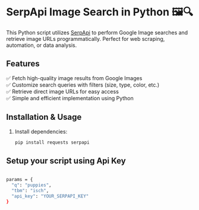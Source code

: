 # SerpApi Image Search in Python 🖼️🔍  

This Python script utilizes [SerpApi](https://serpapi.com/) to perform Google Image searches and retrieve image URLs programmatically. Perfect for web scraping, automation, or data analysis.  

## Features  
✅ Fetch high-quality image results from Google Images  
✅ Customize search queries with filters (size, type, color, etc.)  
✅ Retrieve direct image URLs for easy access  
✅ Simple and efficient implementation using Python  

## Installation & Usage  
1. Install dependencies:  
   ```bash
   pip install requests serpapi


## Setup your script using Api Key

  ```bash

params = {
    "q": "puppies",
    "tbm": "isch",
    "api_key": "YOUR_SERPAPI_KEY"
}

